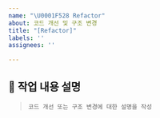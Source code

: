 ```yaml
---
name: "\U0001F528 Refactor"
about: 코드 개선 및 구조 변경
title: "[Refactor]"
labels: ''
assignees: ''

---
```


## 📝 작업 내용 설명

> `코드 개선 또는 구조 변경에 대한 설명을 작성`